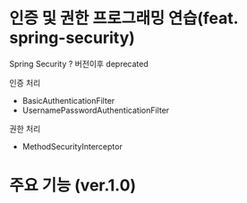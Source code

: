 # 인증 및 권한 프로그래밍 연습(feat. spring-security)


Spring Security ? 버전이후 deprecated



인증 처리
- BasicAuthenticationFilter
- UsernamePasswordAuthenticationFilter


권한 처리
- MethodSecurityInterceptor 



# 주요 기능 (ver.1.0)

